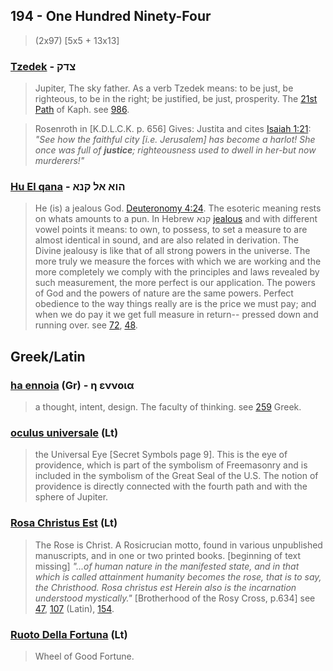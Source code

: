## 194 - One Hundred Ninety-Four
> (2x97) [5x5 + 13x13]

### [Tzedek](/keys/TzDQ) - צדק
> Jupiter, The sky father. As a verb Tzedek means: to be just, be righteous, to be in the right; be justified, be just, prosperity. The [21st Path](21) of Kaph. see [986](986).

> Rosenroth in [K.D.L.C.K. p. 656] Gives: Justita and cites [Isaiah 1:21](http://biblehub.com/isaiah/1-21.htm): *"See how the faithful city [i.e. Jerusalem] has become a harlot! She once was full of **justice**; righteousness used to dwell in her-but now murderers!"*

### [Hu El qana](/keys/HVA.AL.QNA) - הוא אל קנא
> He (is) a jealous God. [Deuteronomy 4:24](http://biblehub.com/deuteronomy/4-24.htm). The esoteric meaning rests on whats amounts to a pun. In Hebrew קנא [jealous](/keys/QNA) and with different vowel points it means: to own, to possess, to set a measure to are almost identical in sound, and are also related in derivation. The Divine jealousy is like that of all strong powers in the universe. The more truly we measure the forces with which we are working and the more completely we comply with the principles and laws revealed by such measurement, the more perfect is our application. The powers of God and the powers of nature are the same powers. Perfect obedience to the way things really are is the price we must pay; and when we do pay it we get full measure in return-- pressed down and running over. see [72](72), [48](48).

## Greek/Latin

### [ha ennoia](/greek?word=h+ennoia) (Gr) - η εννοια
> a thought, intent, design. The faculty of thinking. see [259](259) Greek.

### [oculus universale](/latin?word=oculus+universale) (Lt)
> the Universal Eye [Secret Symbols page 9]. This is the eye of providence, which is part of the symbolism of Freemasonry and is included in the symbolism of the Great Seal of the U.S. The notion of providence is directly connected with the fourth path and with the sphere of Jupiter.

### [Rosa Christus Est](/latin?word=Rosa+Christus+Est) (Lt)
> The Rose is Christ. A Rosicrucian motto, found in various unpublished manuscripts, and in one or two printed books. [beginning of text missing] *"...of human nature in the manifested state, and in that which is called attainment humanity becomes the rose, that is to say, the Christhood. Rosa christus est Herein also is the incarnation understood mystically."* [Brotherhood of the Rosy Cross, p.634] see [47](47), [107](107) (Latin), [154](154).

### [Ruoto Della Fortuna](/latin?word=Ruoto+Della+Fortuna) (Lt)
> Wheel of Good Fortune.
